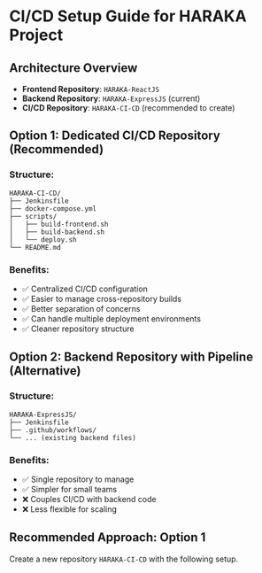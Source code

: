 # CI/CD Setup Guide for HARAKA Project

## Architecture Overview

- **Frontend Repository**: `HARAKA-ReactJS` 
- **Backend Repository**: `HARAKA-ExpressJS` (current)
- **CI/CD Repository**: `HARAKA-CI-CD` (recommended to create)

## Option 1: Dedicated CI/CD Repository (Recommended)

### Structure:
```
HARAKA-CI-CD/
├── Jenkinsfile
├── docker-compose.yml
├── scripts/
│   ├── build-frontend.sh
│   ├── build-backend.sh
│   └── deploy.sh
└── README.md
```

### Benefits:
- ✅ Centralized CI/CD configuration
- ✅ Easier to manage cross-repository builds
- ✅ Better separation of concerns
- ✅ Can handle multiple deployment environments
- ✅ Cleaner repository structure

## Option 2: Backend Repository with Pipeline (Alternative)

### Structure:
```
HARAKA-ExpressJS/
├── Jenkinsfile
├── .github/workflows/
└── ... (existing backend files)
```

### Benefits:
- ✅ Single repository to manage
- ✅ Simpler for small teams
- ❌ Couples CI/CD with backend code
- ❌ Less flexible for scaling

## Recommended Approach: Option 1

Create a new repository `HARAKA-CI-CD` with the following setup.
